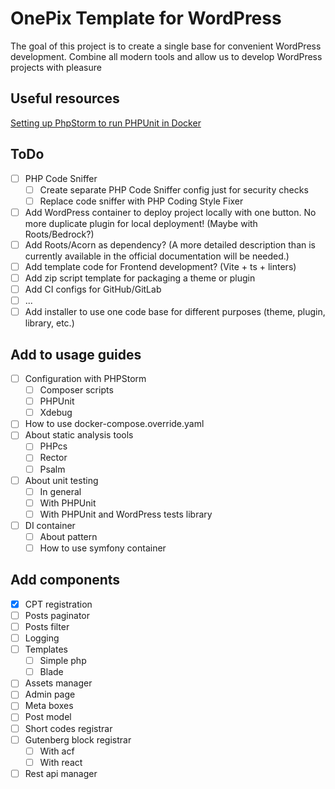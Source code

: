 # OnePix Template for WordPress

The goal of this project is to create a single base for convenient WordPress development. Combine all modern tools and allow us to develop WordPress projects with pleasure

## Useful resources

[Setting up PhpStorm to run PHPUnit in Docker](https://amandoabreu.com/wrote/setting-up-phpstorm-to-run-phpunit-tests-inside-an-already-running-docker-container/)

## ToDo

- [ ] PHP Code Sniffer
    - [ ] Create separate PHP Code Sniffer config just for security checks
    - [ ] Replace code sniffer with PHP Coding Style Fixer
- [ ] Add WordPress container to deploy project locally with one button. No more duplicate plugin for local deployment! (Maybe with Roots/Bedrock?)
- [ ] Add Roots/Acorn as dependency? (A more detailed description than is currently available in the official documentation will be needed.)
- [ ] Add template code for Frontend development? (Vite + ts + linters)
- [ ] Add zip script template for packaging a theme or plugin
- [ ] Add CI configs for GitHub/GitLab
- [ ] ...
- [ ] Add installer to use one code base for different purposes (theme, plugin, library, etc.)

## Add to usage guides

- [ ] Configuration with PHPStorm
    - [ ] Composer scripts
    - [ ] PHPUnit
    - [ ] Xdebug
- [ ] How to use docker-compose.override.yaml
- [ ] About static analysis tools
    - [ ] PHPcs
    - [ ] Rector
    - [ ] Psalm
- [ ] About unit testing
    - [ ] In general
    - [ ] With PHPUnit
    - [ ] With PHPUnit and WordPress tests library
- [ ] DI container
  - [ ] About pattern
  - [ ] How to use symfony container

## Add components
 - [x] CPT registration
 - [ ] Posts paginator
 - [ ] Posts filter
 - [ ] Logging
 - [ ] Templates
   - [ ] Simple php
   - [ ] Blade
 - [ ] Assets manager
 - [ ] Admin page
 - [ ] Meta boxes
 - [ ] Post model
 - [ ] Short codes registrar
 - [ ] Gutenberg block registrar
   - [ ] With acf
   - [ ] With react
 - [ ] Rest api manager